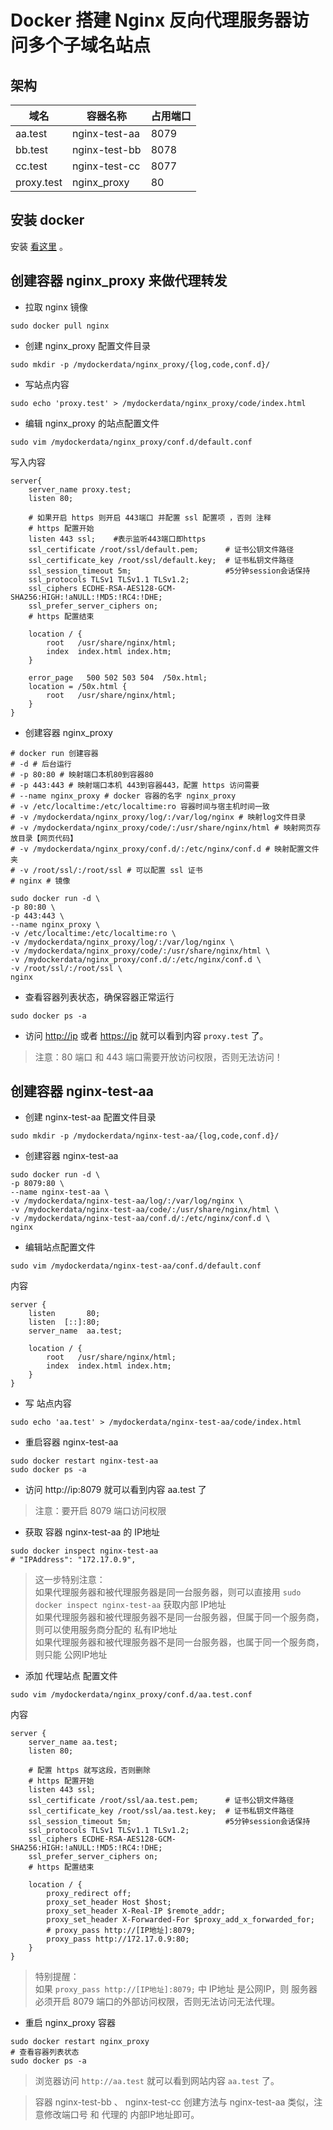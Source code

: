 # Docker 搭建 Nginx 反向代理服务器访问多个子域名站点

## 架构

|域名|容器名称|占用端口|
|---|---|---|
| aa.test | nginx-test-aa |8079|
| bb.test | nginx-test-bb |8078|
| cc.test | nginx-test-cc |8077|
| proxy.test | nginx_proxy | 80 |


## 安装 docker

安装 [看这里](安装Docker.md) 。


## 创建容器 nginx_proxy 来做代理转发
- 拉取 nginx 镜像
  
```
sudo docker pull nginx
```
- 创建 nginx_proxy 配置文件目录
```
sudo mkdir -p /mydockerdata/nginx_proxy/{log,code,conf.d}/
```
- 写站点内容
```
sudo echo 'proxy.test' > /mydockerdata/nginx_proxy/code/index.html
```
- 编辑 nginx_proxy 的站点配置文件
```
sudo vim /mydockerdata/nginx_proxy/conf.d/default.conf
```

写入内容

```
server{
    server_name proxy.test;
    listen 80;
    
    # 如果开启 https 则开启 443端口 并配置 ssl 配置项 ，否则 注释
    # https 配置开始
    listen 443 ssl;    #表示监听443端口即https
    ssl_certificate /root/ssl/default.pem;      # 证书公钥文件路径
    ssl_certificate_key /root/ssl/default.key;  # 证书私钥文件路径
    ssl_session_timeout 5m;                     #5分钟session会话保持
    ssl_protocols TLSv1 TLSv1.1 TLSv1.2;
    ssl_ciphers ECDHE-RSA-AES128-GCM-SHA256:HIGH:!aNULL:!MD5:!RC4:!DHE;
    ssl_prefer_server_ciphers on;
    # https 配置结束

    location / {
        root   /usr/share/nginx/html;
        index  index.html index.htm;
    }

    error_page   500 502 503 504  /50x.html;
    location = /50x.html {
        root   /usr/share/nginx/html;
    }
}
```

- 创建容器 nginx_proxy

```
# docker run 创建容器
# -d # 后台运行
# -p 80:80 # 映射端口本机80到容器80
# -p 443:443 # 映射端口本机 443到容器443，配置 https 访问需要
# --name nginx_proxy # docker 容器的名字 nginx_proxy
# -v /etc/localtime:/etc/localtime:ro 容器时间与宿主机时间一致
# -v /mydockerdata/nginx_proxy/log/:/var/log/nginx # 映射log文件目录
# -v /mydockerdata/nginx_proxy/code/:/usr/share/nginx/html # 映射网页存放目录【网页代码】
# -v /mydockerdata/nginx_proxy/conf.d/:/etc/nginx/conf.d # 映射配置文件夹
# -v /root/ssl/:/root/ssl # 可以配置 ssl 证书
# nginx # 镜像

sudo docker run -d \
-p 80:80 \
-p 443:443 \
--name nginx_proxy \
-v /etc/localtime:/etc/localtime:ro \
-v /mydockerdata/nginx_proxy/log/:/var/log/nginx \
-v /mydockerdata/nginx_proxy/code/:/usr/share/nginx/html \
-v /mydockerdata/nginx_proxy/conf.d/:/etc/nginx/conf.d \
-v /root/ssl/:/root/ssl \
nginx
```
- 查看容器列表状态，确保容器正常运行
```
sudo docker ps -a
```
- 访问 [http://ip](http://ip) 或者 [https://ip](https://ip) 就可以看到内容 `proxy.test` 了。
> 注意：80 端口 和 443 端口需要开放访问权限，否则无法访问！

## 创建容器 nginx-test-aa
- 创建 nginx-test-aa 配置文件目录
```
sudo mkdir -p /mydockerdata/nginx-test-aa/{log,code,conf.d}/
```
- 创建容器 nginx-test-aa
```
sudo docker run -d \
-p 8079:80 \
--name nginx-test-aa \
-v /mydockerdata/nginx-test-aa/log/:/var/log/nginx \
-v /mydockerdata/nginx-test-aa/code/:/usr/share/nginx/html \
-v /mydockerdata/nginx-test-aa/conf.d/:/etc/nginx/conf.d \
nginx
```
- 编辑站点配置文件
```
sudo vim /mydockerdata/nginx-test-aa/conf.d/default.conf
```
内容

```
server {
    listen       80;
    listen  [::]:80;
    server_name  aa.test;

    location / {
        root   /usr/share/nginx/html;
        index  index.html index.htm;
    }
}
```
- 写 站点内容
```
sudo echo 'aa.test' > /mydockerdata/nginx-test-aa/code/index.html
```
- 重启容器 nginx-test-aa
```
sudo docker restart nginx-test-aa
sudo docker ps -a
```
- 访问 http://ip:8079 就可以看到内容 aa.test 了
> 注意：要开启 8079 端口访问权限

- 获取 容器 nginx-test-aa 的 IP地址
```
sudo docker inspect nginx-test-aa
# "IPAddress": "172.17.0.9",
```
> 这一步特别注意：  
> 如果代理服务器和被代理服务器是同一台服务器，则可以直接用 `sudo docker inspect nginx-test-aa` 获取内部 IP地址  
> 如果代理服务器和被代理服务器不是同一台服务器，但属于同一个服务商，则可以使用服务商分配的 私有IP地址  
> 如果代理服务器和被代理服务器不是同一台服务器，也属于同一个服务商，则只能 公网IP地址  


- 添加 代理站点 配置文件
```
sudo vim /mydockerdata/nginx_proxy/conf.d/aa.test.conf
```
内容

```
server {
    server_name aa.test;
    listen 80;
    
    # 配置 https 就写这段，否则删除
    # https 配置开始
    listen 443 ssl;
    ssl_certificate /root/ssl/aa.test.pem;      # 证书公钥文件路径
    ssl_certificate_key /root/ssl/aa.test.key;  # 证书私钥文件路径
    ssl_session_timeout 5m;                     #5分钟session会话保持
    ssl_protocols TLSv1 TLSv1.1 TLSv1.2;
    ssl_ciphers ECDHE-RSA-AES128-GCM-SHA256:HIGH:!aNULL:!MD5:!RC4:!DHE;
    ssl_prefer_server_ciphers on;
    # https 配置结束
    
    location / {
        proxy_redirect off;
        proxy_set_header Host $host;
        proxy_set_header X-Real-IP $remote_addr;
        proxy_set_header X-Forwarded-For $proxy_add_x_forwarded_for;
        # proxy_pass http://[IP地址]:8079;
        proxy_pass http://172.17.0.9:80;
    }
}
```
> 特别提醒：  
> 如果 `proxy_pass http://[IP地址]:8079;` 中 IP地址 是公网IP，则 服务器必须开启 8079 端口的外部访问权限，否则无法访问无法代理。


- 重启 nginx_proxy 容器
```
sudo docker restart nginx_proxy
# 查看容器列表状态
sudo docker ps -a
```

> 浏览器访问 `http://aa.test` 就可以看到网站内容 `aa.test` 了。

> 容器 nginx-test-bb 、 nginx-test-cc 创建方法与 nginx-test-aa 类似，注意修改端口号 和 代理的 内部IP地址即可。